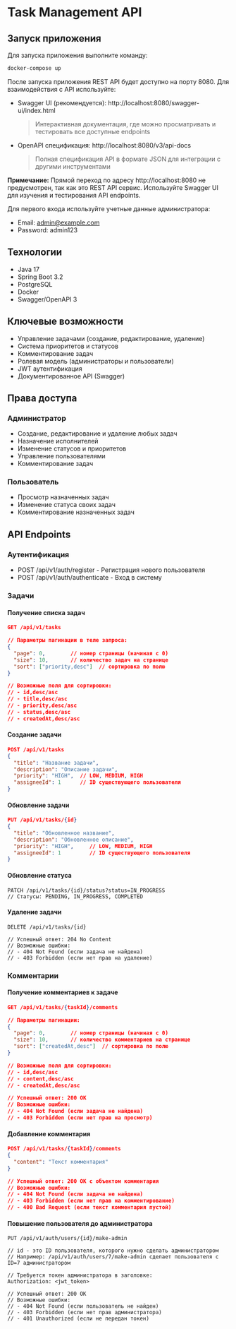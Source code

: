 # Task Management API

## Запуск приложения

Для запуска приложения выполните команду:
```bash
docker-compose up
```

После запуска приложения REST API будет доступно на порту 8080. Для взаимодействия с API используйте:

- Swagger UI (рекомендуется): http://localhost:8080/swagger-ui/index.html 
  > Интерактивная документация, где можно просматривать и тестировать все доступные endpoints

- OpenAPI спецификация: http://localhost:8080/v3/api-docs
  > Полная спецификация API в формате JSON для интеграции с другими инструментами

**Примечание:** Прямой переход по адресу http://localhost:8080 не предусмотрен, так как это REST API сервис. Используйте Swagger UI для изучения и тестирования API endpoints.

Для первого входа используйте учетные данные администратора:
- Email: admin@example.com
- Password: admin123

## Технологии
- Java 17
- Spring Boot 3.2
- PostgreSQL
- Docker
- Swagger/OpenAPI 3

## Ключевые возможности
- Управление задачами (создание, редактирование, удаление)
- Система приоритетов и статусов
- Комментирование задач
- Ролевая модель (администраторы и пользователи)
- JWT аутентификация
- Документированное API (Swagger)

## Права доступа

### Администратор
- Создание, редактирование и удаление любых задач
- Назначение исполнителей
- Изменение статусов и приоритетов
- Управление пользователями
- Комментирование задач

### Пользователь
- Просмотр назначенных задач
- Изменение статуса своих задач
- Комментирование назначенных задач

## API Endpoints

### Аутентификация
- POST /api/v1/auth/register - Регистрация нового пользователя
- POST /api/v1/auth/authenticate - Вход в систему

### Задачи

#### Получение списка задач
```json
GET /api/v1/tasks

// Параметры пагинации в теле запроса:
{
  "page": 0,        // номер страницы (начиная с 0)
  "size": 10,       // количество задач на странице
  "sort": ["priority,desc"]  // сортировка по полю
}

// Возможные поля для сортировки:
// - id,desc/asc
// - title,desc/asc
// - priority,desc/asc
// - status,desc/asc
// - createdAt,desc/asc
```

#### Создание задачи
```json
POST /api/v1/tasks
{
  "title": "Название задачи",
  "description": "Описание задачи",
  "priority": "HIGH",  // LOW, MEDIUM, HIGH
  "assigneeId": 1      // ID существующего пользователя
}
```

#### Обновление задачи
```json
PUT /api/v1/tasks/{id}
{
  "title": "Обновленное название",
  "description": "Обновленное описание",
  "priority": "HIGH",     // LOW, MEDIUM, HIGH
  "assigneeId": 1         // ID существующего пользователя
}
```

#### Обновление статуса
```
PATCH /api/v1/tasks/{id}/status?status=IN_PROGRESS
// Статусы: PENDING, IN_PROGRESS, COMPLETED
```

#### Удаление задачи
```
DELETE /api/v1/tasks/{id}

// Успешный ответ: 204 No Content
// Возможные ошибки:
// - 404 Not Found (если задача не найдена)
// - 403 Forbidden (если нет прав на удаление)
```

### Комментарии

#### Получение комментариев к задаче
```json
GET /api/v1/tasks/{taskId}/comments

// Параметры пагинации:
{
  "page": 0,        // номер страницы (начиная с 0)
  "size": 10,       // количество комментариев на странице
  "sort": ["createdAt,desc"]  // сортировка по полю
}

// Возможные поля для сортировки:
// - id,desc/asc
// - content,desc/asc
// - createdAt,desc/asc

// Успешный ответ: 200 OK
// Возможные ошибки:
// - 404 Not Found (если задача не найдена)
// - 403 Forbidden (если нет прав на просмотр)
```

#### Добавление комментария
```json
POST /api/v1/tasks/{taskId}/comments
{
  "content": "Текст комментария"
}

// Успешный ответ: 200 OK с объектом комментария
// Возможные ошибки:
// - 404 Not Found (если задача не найдена)
// - 403 Forbidden (если нет прав на комментирование)
// - 400 Bad Request (если текст комментария пустой)
```

#### Повышение пользователя до администратора
```
PUT /api/v1/auth/users/{id}/make-admin

// id - это ID пользователя, которого нужно сделать администратором
// Например: /api/v1/auth/users/7/make-admin сделает пользователя с ID=7 администратором

// Требуется токен администратора в заголовке:
Authorization: <jwt_token>

// Успешный ответ: 200 OK
// Возможные ошибки:
// - 404 Not Found (если пользователь не найден)
// - 403 Forbidden (если нет прав администратора)
// - 401 Unauthorized (если не передан токен)
``` 